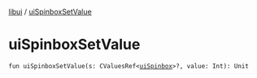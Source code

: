 [libui](README.md) / [uiSpinboxSetValue](ui-spinbox-set-value.md)

# uiSpinboxSetValue

`fun uiSpinboxSetValue(s: CValuesRef<`[`uiSpinbox`](ui-spinbox.md)`>?, value: Int): Unit`
